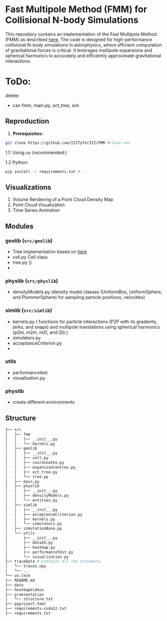 # Fast Multipole Method (FMM) for Collisional N-body Simulations

This repository contains an implementation of the Fast Multipole Method (FMM) as described [here](https://comp-astrophys-cosmol.springeropen.com/articles/10.1186/s40668-014-0001-7). The code is designed for high-performance collisional N-body simulations in astrophysics, where efficient computation of gravitational forces is critical. It leverages multipole expansions and spherical harmonics to accurately and efficiently approximate gravitational interactions.


# ToDo:
delete:
- can fmm, main.py, oct_tree, sim

## Reproduction
1. **Prerequisites:**
```bash
git clone https://github.com/IIITyforIII/FMM #clone reo
```

1.1: Using uv (recommended:)

1.2 Python:
```bash
pip install -r requirements.txt #...
```

## Visualizations
1. Volume Rendering of a Point Cloud Density Map
2. Point Cloud Visualization
3. Time Series Animation

## Modules

### geolib (`src/geolib`)
- Tree implementation based on [here](https://ieeexplore.ieee.org/document/6495868)
- cell.py Cell class
- tree.py ()
- 
### physlib (`src/physlib`)
- densityModels.py (density model classes (UniformBox, UniformSphere, and PlummerSphere) for sampling particle positions, velocities)

### simlib (`src/simlib`)
- kernels.py ( functions for particle interactions (P2P with its gradients, jerks, and snaps) and multipole translations using spherical harmonics (p2m, m2m, m2l, and l2l).)
- simulators.py
- acceptanceCriterion.py
- 
### utils
- performancetest
- visualization.py
### physlib
- create different environments


## Structure
```bash
├── src
│   ├── fmm
│   │   ├── __init__.py
│   │   └── kernels.py
│   ├── geolib
│   │   ├── __init__.py
│   │   ├── cell.py
│   │   ├── coordinates.py
│   │   ├── expansionCentres.py
│   │   ├── oct_tree.py
│   │   └── tree.py
│   ├── main.py
│   ├── physlib
│   │   ├── __init__.py
│   │   ├── densityModels.py
│   │   └── entities.py
│   ├── simlib
│   │   ├── __init__.py
│   │   ├── acceptanceCriterion.py
│   │   ├── kernels.py
│   │   └── simulators.py
│   ├── simulationBase.py
│   └── utils
│       ├── __init__.py
│       ├── dataIO.py
│       ├── heatmap.py
│       ├── performanceTest.py
│       └── visualization.py
├── traceData # Contains all the traceData
│   └── trace1.npy
│   └── ...
└── uv.lock
├── README.md
├── data
├── heatmapVideos
├── praesentation
│   └── structure.txt
├── pyproject.toml
├── requirements-cuda12.txt
├── requirements.txt
```